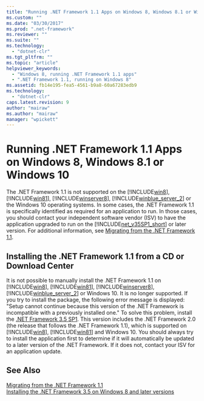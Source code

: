 ```yaml
---
title: "Running .NET Framework 1.1 Apps on Windows 8, Windows 8.1 or Windows 10 | Microsoft Docs"
ms.custom: ""
ms.date: "03/30/2017"
ms.prod: ".net-framework"
ms.reviewer: ""
ms.suite: ""
ms.technology: 
  - "dotnet-clr"
ms.tgt_pltfrm: ""
ms.topic: "article"
helpviewer_keywords: 
  - "Windows 8, running .NET Framework 1.1 apps"
  - ".NET Framework 1.1, running on Windows 8"
ms.assetid: fb14e195-fea5-4561-b9a8-60a67283edb9
ms.technology: 
  - "dotnet-clr"
caps.latest.revision: 9
author: "mairaw"
ms.author: "mairaw"
manager: "wpickett"
---
```

# Running .NET Framework 1.1 Apps on Windows 8, Windows 8.1 or Windows 10
The .NET Framework 1.1 is not supported on the [!INCLUDE[win8](../../../includes/win8-md.md)], [!INCLUDE[win81](../../../includes/win81-md.md)], [!INCLUDE[winserver8](../../../includes/winserver8-md.md)], [!INCLUDE[winblue_server_2](../../../includes/winblue-server-2-md.md)] or the Windows 10 operating systems. In some cases, the .NET Framework 1.1 is specifically identified as required for an application to run. In those cases, you should contact your independent software vendor (ISV) to have the application upgraded to run on the [!INCLUDE[net_v35SP1_short](../../../includes/net-v35sp1-short-md.md)] or later version. For additional information, see [Migrating from the .NET Framework 1.1](../../../docs/framework/migration-guide/migrating-from-the-net-framework-1-1.md).  
  
## Installing the .NET Framework 1.1 from a CD or Download Center  
 It is not possible to manually install the .NET Framework 1.1 on [!INCLUDE[win8](../../../includes/win8-md.md)], [!INCLUDE[win81](../../../includes/win81-md.md)], [!INCLUDE[winserver8](../../../includes/winserver8-md.md)], [!INCLUDE[winblue_server_2](../../../includes/winblue-server-2-md.md)] or Windows 10. It is no longer supported. If you try to install the package, the following error message is displayed: "Setup cannot continue because this version of the .NET Framework is incompatible with a previously installed one." To solve this problem, install the [.NET Framework 3.5 SP1](http://www.microsoft.com/download/details.aspx?id=22). This version includes the .NET Framework 2.0 (the release that follows the .NET Framework 1.1), which is supported on [!INCLUDE[win8](../../../includes/win8-md.md)], [!INCLUDE[win81](../../../includes/win81-md.md)] and Windows 10. You should always try to install the application first to determine if it will automatically be updated to a later version of the .NET Framework. If it does not, contact your ISV for an application update.  
  
## See Also  
 [Migrating from the .NET Framework 1.1](../../../docs/framework/migration-guide/migrating-from-the-net-framework-1-1.md)   
 [Installing the .NET Framework 3.5 on Windows 8 and later versions](../../../docs/framework/install/net-framework-3-5-on-windows-8-plus.md)